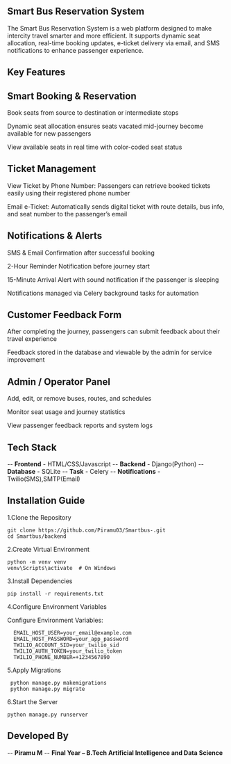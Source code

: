 ## Smart Bus Reservation System

The Smart Bus Reservation System is a web platform designed to make intercity travel smarter and more efficient. It supports dynamic seat allocation, real-time booking updates, e-ticket delivery via email, and SMS notifications to enhance passenger experience.

## Key Features

## Smart Booking & Reservation
Book seats from source to destination or intermediate stops

Dynamic seat allocation ensures seats vacated mid-journey become available for new passengers

View available seats in real time with color-coded seat status

## Ticket Management

View Ticket by Phone Number: Passengers can retrieve booked tickets easily using their registered phone number

Email e-Ticket: Automatically sends digital ticket with route details, bus info, and seat number to the passenger’s email

## Notifications & Alerts

SMS & Email Confirmation after successful booking

2-Hour Reminder Notification before journey start

15-Minute Arrival Alert with sound notification if the passenger is sleeping

Notifications managed via Celery background tasks for automation

## Customer Feedback Form

After completing the journey, passengers can submit feedback about their travel experience

Feedback stored in the database and viewable by the admin for service improvement

## Admin / Operator Panel

Add, edit, or remove buses, routes, and schedules

Monitor seat usage and journey statistics

View passenger feedback reports and system logs

## Tech Stack
-- **Frontend** - HTML/CSS/Javascript
-- **Backend** - Django(Python)
-- **Database** - SQLite
-- **Task** - Celery
-- **Notifications** - Twilio(SMS),SMTP(Email)

## Installation Guide
1.Clone the Repository
       
    git clone https://github.com/Piramu03/Smartbus-.git
    cd Smartbus/backend
2.Create Virtual Environment

    python -m venv venv
    venv\Scripts\activate  # On Windows

3.Install Dependencies

    pip install -r requirements.txt
4.Configure Environment Variables

Configure Environment Variables:
      
      EMAIL_HOST_USER=your_email@example.com
      EMAIL_HOST_PASSWORD=your_app_password
      TWILIO_ACCOUNT_SID=your_twilio_sid
      TWILIO_AUTH_TOKEN=your_twilio_token
      TWILIO_PHONE_NUMBER=+1234567890
5.Apply Migrations

     python manage.py makemigrations
     python manage.py migrate
6.Start the Server

    python manage.py runserver

## Developed By

-- **Piramu M**
-- **Final Year – B.Tech Artificial Intelligence and Data Science**
